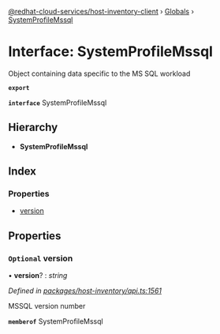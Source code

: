 [@redhat-cloud-services/host-inventory-client](../README.md) › [Globals](../globals.md) › [SystemProfileMssql](systemprofilemssql.md)

# Interface: SystemProfileMssql

Object containing data specific to the MS SQL workload

**`export`** 

**`interface`** SystemProfileMssql

## Hierarchy

* **SystemProfileMssql**

## Index

### Properties

* [version](systemprofilemssql.md#optional-version)

## Properties

### `Optional` version

• **version**? : *string*

*Defined in [packages/host-inventory/api.ts:1561](https://github.com/RedHatInsights/javascript-clients/blob/master/packages/host-inventory/api.ts#L1561)*

MSSQL version number

**`memberof`** SystemProfileMssql
